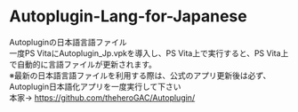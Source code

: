 # Autoplugin-Lang-for-Japanese<br>
Autopluginの日本語言語ファイル<br>
一度PS VitaにAutoplugin_Jp.vpkを導入し、PS Vita上で実行すると、PS Vita上で自動的に言語ファイルが更新されます。<br>
※最新の日本語言語ファイルを利用する際は、公式のアプリ更新後は必ず、Autoplugin日本語化アプリを一度実行して下さい<br>
本家→ https://github.com/theheroGAC/Autoplugin/
